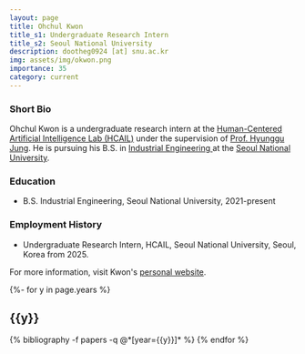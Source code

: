 ```yaml
---
layout: page
title: Ohchul Kwon
title_s1: Undergraduate Research Intern
title_s2: Seoul National University
description: dootheg0924 [at] snu.ac.kr
img: assets/img/okwon.png
importance: 35
category: current
---
```


### Short Bio
<p>Ohchul Kwon is a undergraduate research intern at the <a href="https://hcail.snu.ac.kr">Human-Centered Artificial Intelligence Lab (HCAIL)</a> under the supervision of <a href="http://hyunggujung.com">Prof. Hyunggu Jung</a>.
He is pursuing his B.S. in <a href="https://ie.snu.ac.kr/">Industrial Engineering </a>at the <a href="https://www.snu.ac.kr/">Seoul National University</a>.</p>

### Education
<ul>
<li>B.S. Industrial Engineering, Seoul National University, 2021-present</li>
</ul>

### Employment History
<ul>
<li>Undergraduate Research Intern, HCAIL, Seoul National University, Seoul, Korea from 2025.</li>
</ul>

For more information, visit Kwon's [personal website](https://dootheg0924.github.io/).

<!-- _pages/publications.md -->
<div class="publications">

{%- for y in page.years %}
  <h2 class="year">{{y}}</h2>
  {% bibliography -f papers -q @*[year={{y}}]* %}
{% endfor %}

</div>
